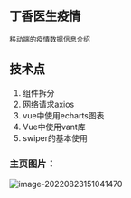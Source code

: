 ## 丁香医生疫情 
    移动端的疫情数据信息介绍 

## 技术点
1. 组件拆分
2. 网络请求axios 
3. vue中使用echarts图表
6. Vue中使用vant库
6. swiper的基本使用

### 主页图片：

![image-20220823151041470](C:\Users\Lenovo\AppData\Roaming\Typora\typora-user-images\image-20220823151041470.png)
